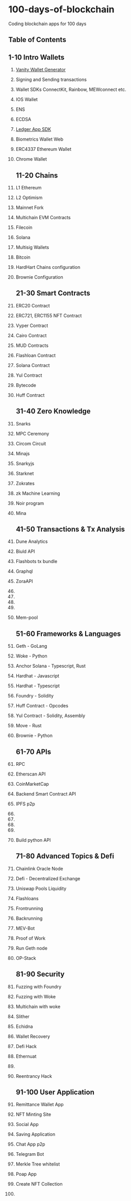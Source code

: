 # 100-days-of-blockchain

Coding blockchain apps for 100 days

## Table of Contents

## 1-10 Intro Wallets

1. [Vanity Wallet Generator](./01-vanity-wallet/)
1. Signing and Sending transactions
1. Wallet SDKs ConnectKit, Rainbow, MEWconnect etc.
1. IOS Wallet
1. ENS
1. ECDSA
1. [Ledger App SDK](https://developers.ledger.com/docs/non-dapp/howto/test/)
1. Biometrics Wallet Web
1. ERC4337 Ethereum Wallet
1. Chrome Wallet

   ## 11-20 Chains

1. L1 Ethereum
1. L2 Optimism
1. Mainnet Fork
1. Multichain EVM Contracts
1. Filecoin
1. Solana
1. Multisig Wallets
1. Bitcoin
1. HardHart Chains configuration
1. Brownie Configuration

   ## 21-30 Smart Contracts

1. ERC20 Contract
1. ERC721, ERC1155 NFT Contract
1. Vyper Contract
1. Cairo Contract
1. MUD Contracts
1. Flashloan Contract
1. Solana Contract
1. Yul Contract
1. Bytecode
1. Huff Contract

   ## 31-40 Zero Knowledge

1. Snarks
1. MPC Ceremony
1. Circom Circuit
1. Minajs
1. Snarkyjs
1. Starknet
1. Zokrates
1. zk Machine Learning
1. Noir program
1. Mina

   ## 41-50 Transactions & Tx Analysis

1. Dune Analytics
1. Biuld API
1. Flashbots tx bundle
1. Graphql
1. ZoraAPI
1.
1.
1.
1.
1. Mem-pool

   ## 51-60 Frameworks & Languages

1. Geth - GoLang
1. Woke - Python
1. Anchor Solana - Typescript, Rust
1. Hardhat - Javascript
1. Hardhat - Typescript
1. Foundry - Solidity
1. Huff Contract - Opcodes
1. Yul Contract - Solidity, Assembly
1. Move - Rust
1. Brownie - Python

   ## 61-70 APIs

1. RPC
1. Etherscan API
1. CoinMarketCap
1. Backend Smart Contract API
1. IPFS p2p
1.
1.
1.
1.
1. Build python API

   ## 71-80 Advanced Topics & Defi

1. Chainlink Oracle Node
1. Defi - Decentralized Exchange
1. Uniswap Pools Liquidity
1. Flashloans
1. Frontrunning
1. Backrunning
1. MEV-Bot
1. Proof of Work
1. Run Geth node
1. OP-Stack

   ## 81-90 Security

   <!-- Faucet hack, never approve praction if faucet is asking for approval -->

1. Fuzzing with Foundry
1. Fuzzing with Woke
1. Multichain with woke
1. Slither
1. Echidna
1. Wallet Recovery
1. Defi Hack
1. Ethernuat
1.
1. Reentrancy Hack

   ## 91-100 User Application

1. Remittance Wallet App
1. NFT Minting Site
1. Social App
1. Saving Application
1. Chat App p2p
1. Telegram Bot
1. Merkle Tree whitelist
1. Poap App
1. Create NFT Collection
1.
